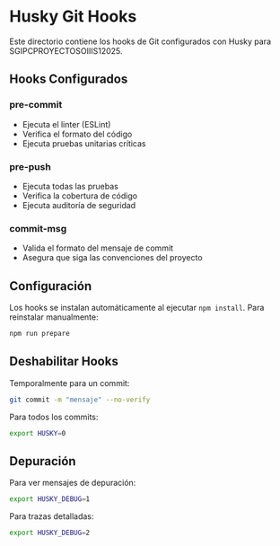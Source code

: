 # Husky Git Hooks

Este directorio contiene los hooks de Git configurados con Husky para SGIPCPROYECTOSOIIIS12025.

## Hooks Configurados

### pre-commit

- Ejecuta el linter (ESLint)
- Verifica el formato del código
- Ejecuta pruebas unitarias críticas

### pre-push

- Ejecuta todas las pruebas
- Verifica la cobertura de código
- Ejecuta auditoría de seguridad

### commit-msg

- Valida el formato del mensaje de commit
- Asegura que siga las convenciones del proyecto

## Configuración

Los hooks se instalan automáticamente al ejecutar `npm install`. Para reinstalar manualmente:

```bash
npm run prepare
```

## Deshabilitar Hooks

Temporalmente para un commit:

```bash
git commit -m "mensaje" --no-verify
```

Para todos los commits:

```bash
export HUSKY=0
```

## Depuración

Para ver mensajes de depuración:

```bash
export HUSKY_DEBUG=1
```

Para trazas detalladas:

```bash
export HUSKY_DEBUG=2
```
